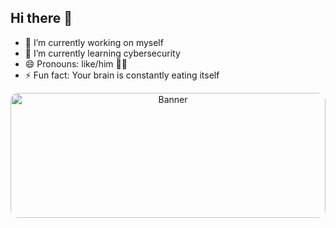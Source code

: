 ## Hi there 👋

- 🔭 I’m currently working on myself
- 🌱 I’m currently learning cybersecurity
- 😄 Pronouns: like/him 🥀💔
- ⚡ Fun fact: Your brain is constantly eating itself

<div align="center">
  <img src="https://tenor.com/view/chainsaw-man-gif-10567408672500115776.gif" 
       alt="Banner" 
       style="width:100%; height:200px; object-fit:cover; border-radius:12px;">
</div>
